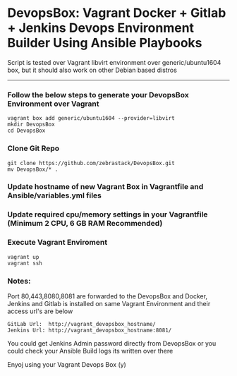 # DevopsBox: Vagrant Docker + Gitlab + Jenkins Devops Environment Builder Using Ansible Playbooks

Script is tested over Vagrant libvirt environment over generic/ubuntu1604 box, but it should also work on other Debian based distros

- - - 

### Follow the below steps to generate your DevopsBox Environment over Vagrant
```
vagrant box add generic/ubuntu1604 --provider=libvirt
mkdir DevopsBox
cd DevopsBox
```
### Clone Git Repo
```
git clone https://github.com/zebrastack/DevopsBox.git
mv DevopsBox/* .
```
### Update hostname of new Vagrant Box in Vagrantfile and Ansible/variables.yml files

### Update required cpu/memory settings in your Vagrantfile (Minimum 2 CPU, 6 GB RAM Recommended)
### Execute Vagrant Enviroment
```
vagrant up
vagrant ssh
```

### Notes:
Port 80,443,8080,8081 are forwarded to the DevopsBox and Docker, Jenkins and Gitlab is installed on same Vagrant Environment and their access url's are below
```
GitLab Url:  http://vagrant_devopsbox_hostname/
Jenkins Url: http://vagrant_devopsbox_hostname:8081/ 
```

You could get Jenkins Admin password directly from DevopsBox or you could check your Ansible Build logs its written over there

Enyoj using your Vagrant Devops Box (y)
